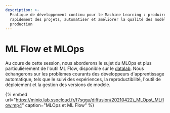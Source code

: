 ```yaml
---
description: >-
  Pratique de développement continu pour le Machine Learning : produire
  rapidement des projets, automatiser et améliorer la qualité des modèles de
  production
---
```


# ML Flow et MLOps

Au cours de cette session, nous aborderons le sujet du MLOps et plus particulièrement de l'outil ML Flow, disponible sur le [datalab](https://datalab.sspcloud.fr/).  Nous échangerons sur les problèmes courants des développeurs d'apprentissage automatique, tels que le suivi des expériences, la reproductibilité, l'outil de déploiement et la gestion des versions de modèle.

{% embed url="https://minio.lab.sspcloud.fr/f7sggu/diffusion/20210422\_MLOps\_MLflow.mp4" caption="MLOps et ML Flow" %}

